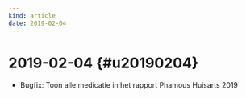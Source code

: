 ```yaml
---
kind: article
date: 2019-02-04
---
```


# 2019-02-04 {#u20190204}

* Bugfix: Toon alle medicatie in het rapport Phamous Huisarts 2019

